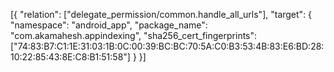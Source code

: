 [{
  "relation": ["delegate_permission/common.handle_all_urls"],
  "target": {
    "namespace": "android_app",
    "package_name": "com.akamahesh.appindexing",
    "sha256_cert_fingerprints":
    ["74:83:B7:C1:1E:31:03:1B:0C:00:39:BC:BC:70:5A:C0:B3:53:4B:83:E6:BD:28:10:22:85:43:8E:C8:B1:51:58"]
  }
}]
